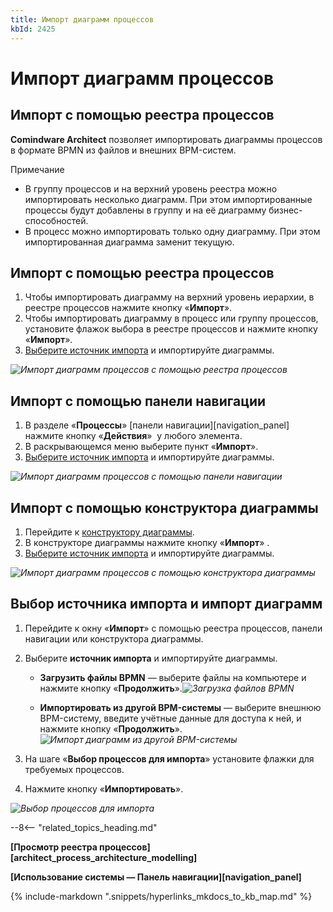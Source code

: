 ```yaml
---
title: Импорт диаграмм процессов
kbId: 2425
---
```


# Импорт диаграмм процессов

## Импорт с помощью реестра процессов

**Comindware Architect** позволяет импортировать диаграммы процессов в формате BPMN из файлов и внешних BPM-систем.

Примечание

- В группу процессов и на верхний уровень реестра можно импортировать несколько диаграмм. При этом импортированные процессы будут добавлены в группу и на её диаграмму бизнес-способностей.
- В процесс можно импортировать только одну диаграмму. При этом импортированная диаграмма заменит текущую.

## Импорт с помощью реестра процессов

1. Чтобы импортировать диаграмму на верхний уровень иерархии, в реестре процессов нажмите кнопку «**Импорт**».
2. Чтобы импортировать диаграмму в процесс или группу процессов, установите флажок выбора в реестре процессов и нажмите кнопку «**Импорт**».
3. [Выберите источник импорта](#выбор-источника-импорта-и-импорт-диаграмм) и импортируйте диаграммы.

_![Импорт диаграмм процессов с помощью реестра процессов](https://kb.comindware.ru/assets/process_architecture_modelling_import_diagram_from_registry.png)_

## Импорт с помощью панели навигации

1. В разделе «**Процессы**» [панели навигации][navigation_panel] нажмите кнопку «**Действия**» *‌* у любого элемента.
2. В раскрывающемся меню выберите пункт «**Импорт**».
3. [Выберите источник импорта](#выбор-источника-импорта-и-импорт-диаграмм) и импортируйте диаграммы.

_![Импорт диаграмм процессов с помощью панели навигации](https://kb.comindware.ru/assets/process_architecture_modeling_import_diagram_from_navigation.png)_

## Импорт с помощью конструктора диаграммы

1. Перейдите к [конструктору диаграммы](diagram_designer/index.html#переход-к-конструктору-диаграмм).
2. В конструкторе диаграммы нажмите кнопку «**Импорт**» *‌*.
3. [Выберите источник импорта](#выбор-источника-импорта-и-импорт-диаграмм) и импортируйте диаграммы.

_![Импорт диаграмм процессов с помощью конструктора диаграммы](https://kb.comindware.ru/assets/importing_process_entity_import_diagram_from_designer.png)_

## Выбор источника импорта и импорт диаграмм

1. Перейдите к окну «**Импорт**» с помощью реестра процессов, панели навигации или конструктора диаграммы.
2. Выберите **источник импорта** и импортируйте диаграммы.

    - **Загрузить файлы BPMN** — выберите файлы на компьютере и нажмите кнопку «**Продолжить**»._![Загрузка файлов BPMN](https://kb.comindware.ru/assets/importing_process_entity_from_files.png)_

    - **Импортировать из другой BPM-системы** — выберите внешнюю BPM-систему, введите учётные данные для доступа к ней, и нажмите кнопку «**Продолжить**»._![Импорт диаграмм из другой BPM-системы](https://kb.comindware.ru/assets/importing_process_entity_from_BPMS.png)_
3. На шаге «**Выбор процессов для импорта**» установите флажки для требуемых процессов.
4. Нажмите кнопку «**Импортировать**».

_![Выбор процессов для импорта](https://kb.comindware.ru/assets/importing_process_entity_select_processes.png)_

--8<-- "related_topics_heading.md"

**[Просмотр реестра процессов][architect_process_architecture_modelling]**

**[Использование системы — Панель навигации][navigation_panel]**

{% include-markdown ".snippets/hyperlinks_mkdocs_to_kb_map.md" %}
